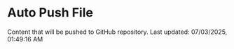 # Auto Push File

Content that will be pushed to GitHub repository.
Last updated: 07/03/2025, 01:49:16 AM